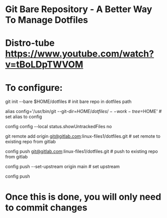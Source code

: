 # Git Bare Repository - A Better Way To Manage Dotfiles
# Distro-tube https://www.youtube.com/watch?v=tBoLDpTWVOM

# To configure:

git init --bare $HOME/dotfiles # init bare repo in dotfiles path

alias config='/usr/bin/git --git-dir=$HOME/dotfiles/ --work-tree=$HOME' # set alias to config 

config config --local status.showUntrackedFiles no

git remote add origin git@gitlab.com:linux-files1/dotfiles.git # set remote to existing repo from gitlab

config push git@gitlab.com:linux-files1/dotfiles.git # push to existing repo from gitlab

config push --set-upstream origin main # set upstream

config push

# Once this is done, you will only need to commit changes

